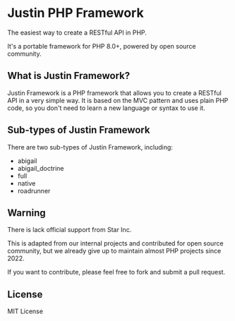 # Justin PHP Framework

The easiest way to create a RESTful API in PHP.

It's a portable framework for PHP 8.0+, powered by open source community.

## What is Justin Framework?

Justin Framework is a PHP framework that allows you to create a RESTful API in a very simple way.
It is based on the MVC pattern and uses plain PHP code, so you don't need to learn a new language or syntax to use it.

## Sub-types of Justin Framework

There are two sub-types of Justin Framework, including:

- abigail
- abigail_doctrine
- full
- native
- roadrunner

## Warning

There is lack official support from Star Inc.

This is adapted from our internal projects and contributed for open source community,
but we already give up to maintain almost PHP projects since 2022.

If you want to contribute, please feel free to fork and submit a pull request.

## License

MIT License
